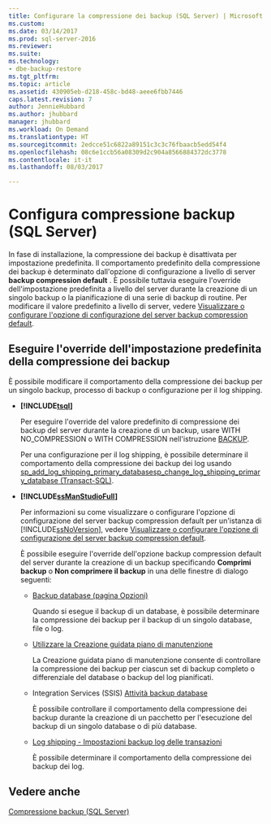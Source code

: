 ```yaml
---
title: Configurare la compressione dei backup (SQL Server) | Microsoft Docs
ms.custom: 
ms.date: 03/14/2017
ms.prod: sql-server-2016
ms.reviewer: 
ms.suite: 
ms.technology:
- dbe-backup-restore
ms.tgt_pltfrm: 
ms.topic: article
ms.assetid: 430905eb-d218-458c-bd48-aeee6fbb7446
caps.latest.revision: 7
author: JennieHubbard
ms.author: jhubbard
manager: jhubbard
ms.workload: On Demand
ms.translationtype: HT
ms.sourcegitcommit: 2edcce51c6822a89151c3c3c76fbaacb5edd54f4
ms.openlocfilehash: 08c6e1ccb56a08309d2c904a8566884372dc3778
ms.contentlocale: it-it
ms.lasthandoff: 08/03/2017

---
```

# <a name="configure-backup-compression-sql-server"></a>Configura compressione backup (SQL Server)
  In fase di installazione, la compressione dei backup è disattivata per impostazione predefinita. Il comportamento predefinito della compressione dei backup è determinato dall'opzione di configurazione a livello di server **backup compression default** . È possibile tuttavia eseguire l'override dell'impostazione predefinita a livello del server durante la creazione di un singolo backup o la pianificazione di una serie di backup di routine. Per modificare il valore predefinito a livello di server, vedere [Visualizzare o configurare l'opzione di configurazione del server backup compression default](../../database-engine/configure-windows/view-or-configure-the-backup-compression-default-server-configuration-option.md).  
  
## <a name="override-the-backup-compression-default"></a>Eseguire l'override dell'impostazione predefinita della compressione dei backup  
 È possibile modificare il comportamento della compressione dei backup per un singolo backup, processo di backup o configurazione per il log shipping.  
  
-   **[!INCLUDE[tsql](../../includes/tsql-md.md)]**  
  
     Per eseguire l'override del valore predefinito di compressione dei backup del server durante la creazione di un backup, usare WITH NO_COMPRESSION o WITH COMPRESSION nell'istruzione [BACKUP](../../t-sql/statements/backup-transact-sql.md).  
  
     Per una configurazione per il log shipping, è possibile determinare il comportamento della compressione dei backup dei log usando [sp_add_log_shipping_primary_database](../../relational-databases/system-stored-procedures/sp-add-log-shipping-primary-database-transact-sql.md)[sp_change_log_shipping_primary_database &#40;Transact-SQL&#41;](../../relational-databases/system-stored-procedures/sp-change-log-shipping-primary-database-transact-sql.md).  
  
-   **[!INCLUDE[ssManStudioFull](../../includes/ssmanstudiofull-md.md)]**  
  
     Per informazioni su come visualizzare o configurare l'opzione di configurazione del server backup compression default per un'istanza di [!INCLUDE[ssNoVersion](../../includes/ssnoversion-md.md)], vedere [Visualizzare o configurare l'opzione di configurazione del server backup compression default](../../database-engine/configure-windows/view-or-configure-the-backup-compression-default-server-configuration-option.md).  
  
     È possibile eseguire l'override dell'opzione backup compression default del server durante la creazione di un backup specificando **Comprimi backup** o **Non comprimere il backup** in una delle finestre di dialogo seguenti:  
  
    -   [Backup database (pagina Opzioni)](../../relational-databases/backup-restore/back-up-database-backup-options-page.md)  
  
         Quando si esegue il backup di un database, è possibile determinare la compressione dei backup per il backup di un singolo database, file o log.  
  
    -   [Utilizzare la Creazione guidata piano di manutenzione](../../relational-databases/maintenance-plans/use-the-maintenance-plan-wizard.md)  
  
         La Creazione guidata piano di manutenzione consente di controllare la compressione dei backup per ciascun set di backup completo o differenziale del database o backup del log pianificati.  
  
    -   Integration Services (SSIS) [Attività backup database](../../integration-services/control-flow/back-up-database-task.md)  
  
         È possibile controllare il comportamento della compressione dei backup durante la creazione di un pacchetto per l'esecuzione del backup di un singolo database o di più database.  
  
    -   [Log shipping - Impostazioni backup log delle transazioni](../../relational-databases/databases/log-shipping-transaction-log-backup-settings.md)  
  
         È possibile determinare il comportamento della compressione dei backup dei log.  
  
  
## <a name="see-also"></a>Vedere anche  
 [Compressione backup &#40;SQL Server&#41;](../../relational-databases/backup-restore/backup-compression-sql-server.md)  
  
  

